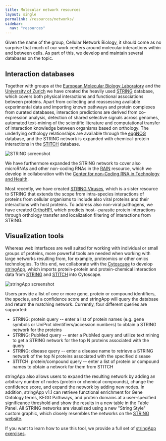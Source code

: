 ```yaml
---
title: Molecular network resources
layout: single
permalink: /resources/networks/
sidebar:
  nav: "resources"
---
```

Given the name of the group, Cellular Network Biology, it should come as no surprise that much of our work centers around molecular interactions within and between cells. As part of this, we develop and maintain several databases on the topic.

## Interaction databases

Together with groups at the [European Molecular Biology Laboratory](https://www.embl.de/) and the [University of Zurich](https://www.uzh.ch/en.html) we have created the heavily used [STRING](https://string-db.org/) database, which covers both physical interactions and functional associations between proteins. Apart from collecting and reassessing available experimental data and importing known pathways and protein complexes from curated databases, interaction predictions are derived from co-expression analysis, detection of shared selective signals across genomes, automated text-mining of the scientific literature and computational transfer of interaction knowledge between organisms based on orthology. The underlying orthology relationships are available through the [eggNOG](http://eggnogdb.embl.de/) database, and the STRING network is expanded with chemical-protein interactions in the [STITCH](http://stitch-db.org/) database.

![STRING screenshot](resources_networks_string.jpg)

We have furthermore expanded the STRING network to cover also microRNAs and other non-coding RNAs in the [RAIN](https://rth.dk/resources/rain/) resource, which we develop in collaboration with the [Center for non-Coding RNA in Technology and Health](https://rth.dk/).

Most recently, we have created [STRING Viruses](http://viruses.string-db.org/), which is a sister resource to STRING that extends the scope from intra-species interactions of proteins from cellular organisms to include also viral proteins and their interactions with host proteins. To address also non-viral pathogens, we have created [OrthoHPI](https://orthohpi.jensenlab.org/), which predicts host--parasite protein interactions through orthology transfer and localization filtering of interactions from STRING.

## Visualization tools

Whereas web interfaces are well suited for working with individual or small groups of proteins, more powerful tools are needed when working with large networks resulting from, for example, proteomics or other omics technologies. To this end, we collaborate with the [Cytoscape](http://cytoscape.org/) to develop [stringApp](http://apps.cytoscape.org/apps/stringapp), which imports protein-protein and protein-chemical interaction data from [STRING](https://string-db.org/) and [STITCH](http://stitch.embl.de/) into Cytoscape.

![stringApp screenshot](resources_networks_stringapp.jpg)

Users provide a list of one or more gene, protein or compound identifiers, the species, and a confidence score and stringApp will query the database and return the matching network. Currently, four different queries are supported:

* STRING: protein query -- enter a list of protein names (e.g. gene symbols or UniProt identifiers/accession numbers) to obtain a STRING network for the proteins
* STRING: PubMed query -- enter a PubMed query and utilize text mining to get a STRING network for the top N proteins associated with the query
* STRING: disease query -- enter a disease name to retrieve a STRING network of the top N proteins associated with the specified disease
* STITCH: protein/compound query -- enter a list of protein or compound names to obtain a network for them from STITCH

stringApp also allows users to expand the resulting network by adding an arbitrary number of nodes (protein or chemical compounds), change the confidence score, and expand the network by adding new nodes. In addition, stringApp v1.1 can retrieve functional enrichment for Gene Ontology terms, KEGG Pathways, and protein domains at a user-specified significance threshold and show the results in a new table in the Table Panel. All STRING networks are visualized using a new "String Style" custom graphic, which closely resembles the networks on the [STRING website](https://string-db.org/).

If you want to learn how to use this tool, we provide a full set of [stringApp exercises](/training/stringapp/).
